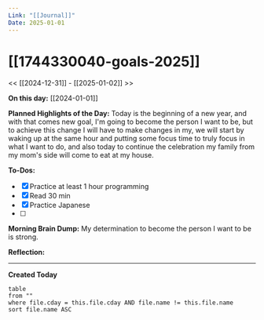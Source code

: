 ```yaml
---
Link: "[[Journal]]"
Date: 2025-01-01
---
```

# [[1744330040-goals-2025]]

<< [[2024-12-31]] - [[2025-01-02]] >>

**On this day:** [[2024-01-01]]

**Planned Highlights of the Day:**
Today is the beginning of a new year, and with that comes new goal, I'm going to become the person I want to be, but to achieve this change I will have to make changes in my, we will start by waking up at the same hour and putting some focus time to truly focus in what I want to do, and also today to continue the celebration my family from my mom's side will come to eat at my house.

**To-Dos:**

- [x] Practice at least 1 hour programming
- [x] Read 30 min
- [x] Practice Japanese
- [ ]

**Morning Brain Dump:**
My determination to become the person I want to be is strong.

**Reflection:**

---

**Created Today**

```dataview
table
from ""
where file.cday = this.file.cday AND file.name != this.file.name
sort file.name ASC
```
